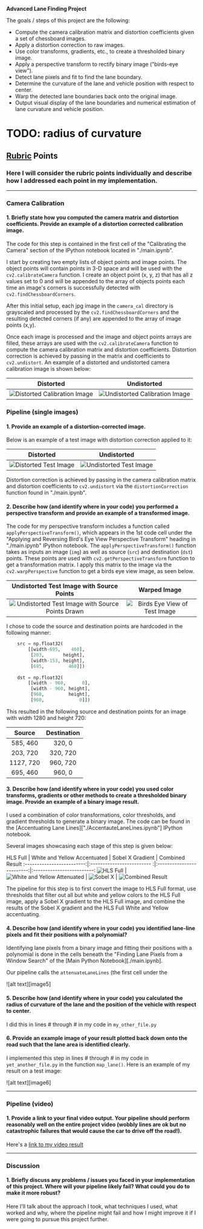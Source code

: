 **Advanced Lane Finding Project**

The goals / steps of this project are the following:

* Compute the camera calibration matrix and distortion coefficients given a set of chessboard images.
* Apply a distortion correction to raw images.
* Use color transforms, gradients, etc., to create a thresholded binary image.
* Apply a perspective transform to rectify binary image ("birds-eye view").
* Detect lane pixels and fit to find the lane boundary.
* Determine the curvature of the lane and vehicle position with respect to center.
* Warp the detected lane boundaries back onto the original image.
* Output visual display of the lane boundaries and numerical estimation of lane curvature and vehicle position.

[//]: # (Image References)

[project-video]: ./output_videos/project_video_output.mp4 "Project Video"

[dist-cal]: ./output_images/distortedCalibrationImage.jpg "Distorted Calibration Image"
[undist-cal]: ./output_images/undistortedCalibrationImage.jpg "Undistorted Calibration Image"

[dist-test]: ./output_images/distortedTestImage.jpg "Distorted Test Image"
[undist-test]: ./output_images/undistortedTestImage.jpg "Undistorted Test Image"

[before-birds-eye-view]: ./output_images/birdsEyeViewBeforeImage.jpg "Before Birds Eye View"
[after-birds-eye-view]: ./output_images/birdsEyeViewAfterImage.jpg "After Birds Eye View"

[hls-full]: ./output_images/bestColorTransform.jpg "HLS Color Transform of Image"
[w-and-y]: ./output_images/whiteAndYellowImage.jpg "White and Yellow Highlight"

[sobel-x]: ./output_images/bestSobelGradient.jpg "Sobel X Gradient"

[accentuated]: ./output_images/accentuatedLaneLines.jpg "Accentuated Lane Lines from Sobel and Color Thresholding"

[window-search]: ./output_images/birdsEyeViewLaneLineImageWindowSearch.jpg "Lane Lines Detected from Window Search"
[previous-search]: ./output_images/birdsEyeViewLaneLineImagePreviousSearch.jpg "Lane Lines Detected from Previous Searches"

# TODO: radius of curvature

## [Rubric](https://review.udacity.com/#!/rubrics/571/view) Points

### Here I will consider the rubric points individually and describe how I addressed each point in my implementation.  

---

### Camera Calibration

#### 1. Briefly state how you computed the camera matrix and distortion coefficients. Provide an example of a distortion corrected calibration image.
     
The code for this step is contained in the first cell of the "Calibrating the Camera" section of the IPython notebook located in "./main.ipynb".

I start by creating two empty lists of object points and image points. The object points will contain points in 3-D space and will be used with the `cv2.calibrateCamera` function. I create an object point (x, y, z) that has all z values set to 0 and will be appended to the array of objects points each time an image's corners is successfully detected with `cv2.findChessboardCorners`. 

After this initial setup, each jpg image in the `camera_cal` directory is grayscaled and processed by the `cv2.findChessboardCorners` and the resulting detected corners (if any) are appended to the array of image points (x,y).

Once each image is processed and the image and object points arrays are filled, these arrays are used with the `cv2.calibrateCamera` function to compute the camera calibration matrix and distortion coefficients. Distortion correction is achieved by passing in the matrix and coefficients to `cv2.undistort`. An example of a distorted and undistorted camera calibration image is shown below:

Distorted             |  Undistorted
:-------------------------:|:-------------------------:
![Distorted Calibration Image][dist-cal]  |  ![Undistorted Calibration Image][undist-cal]

### Pipeline (single images)

#### 1. Provide an example of a distortion-corrected image.

Below is an example of a test image with distortion correction applied to it:

Distorted             |  Undistorted
:-------------------------:|:-------------------------:
![Distorted Test Image][dist-test]  |  ![Undistorted Test Image][undist-test]

Distortion correction is achieved by passing in the camera calibration matrix and distortion coefficients to `cv2.undistort` via the `distortionCorrection` function found in "./main.ipynb".

#### 2. Describe how (and identify where in your code) you performed a perspective transform and provide an example of a transformed image.
    
The code for my perspective transform includes a function called `applyPerspectiveTransform()`, which appears in the 1st code cell under the "Applying and Reversing Bird's Eye View Perspective Transform" heading in "./main.ipynb" IPython notebook. The `applyPerspectiveTransform()` function takes as inputs an image (`img`) as well as source (`src`) and destination (`dst`) points. These points are used with `cv2.getPerspectiveTransform` function to get a transformation matrix. I apply this matrix to the image via the `cv2.warpPerspective` function to get a birds eye view image, as seen below.

Undistorted Test Image with Source Points             |  Warped Image
:-------------------------:|:-------------------------:
![Undistorted Test Image with Source Points Drawn][before-birds-eye-view]  |  ![Birds Eye View of Test Image][after-birds-eye-view]

I chose to code the source and destination points are hardcoded in the following manner:

```python
    src = np.float32(
        [[width-695,    460],
         [203,       height],
         [width-153, height],
         [695,         460]])
    
    dst = np.float32(
        [[width - 960,      0],
         [width - 960, height],
         [960,         height],
         [960,             0]])
```

This resulted in the following source and destination points for an image with width 1280 and height 720:

| Source        | Destination   | 
|:-------------:|:-------------:| 
| 585, 460      | 320, 0        | 
| 203, 720      | 320, 720      |
| 1127, 720     | 960, 720      |
| 695, 460      | 960, 0        |

#### 3. Describe how (and identify where in your code) you used color transforms, gradients or other methods to create a thresholded binary image.  Provide an example of a binary image result.

I used a combination of color transformations, color thresholds, and gradient thresholds to generate a binary image. The code can be found in the [Accentuating Lane Lines]["./AccentauteLaneLines.ipynb"] IPython notebook.

Several images showcasing each stage of this step is given below:

HLS Full                   |  White and Yellow Accentuated            |  Sobel X Gradient         | Combined Result
:-------------------------:|:-------------------------               :|:-------------------------:|:-------------------------:
![HLS Full][hls-full]      |  ![White and Yellow Attenuated][w-and-y] | ![Sobel X][sobel-x]       | ![Combined Result][accentuated] 

The pipeline for this step is to first convert the image to HLS Full format, use thresholds that filter out all but white and yellow colors to the HLS Full image, apply a Sobel X gradient to the HLS Full image, and combine the results of the Sobel X gradient and the HLS Full White and Yellow accentuating.

#### 4. Describe how (and identify where in your code) you identified lane-line pixels and fit their positions with a polynomial?

Identifying lane pixels from a binary image and fitting their positions with a polynomial is done in the cells beneath the "Finding Lane Pixels from a Window Search" of the [Main Python Notebook][./main.ipynb].

Our pipeline calls the `attenuateLaneLines` (the first cell under the 

![alt text][image5]

#### 5. Describe how (and identify where in your code) you calculated the radius of curvature of the lane and the position of the vehicle with respect to center.

I did this in lines # through # in my code in `my_other_file.py`

#### 6. Provide an example image of your result plotted back down onto the road such that the lane area is identified clearly.

I implemented this step in lines # through # in my code in `yet_another_file.py` in the function `map_lane()`.  Here is an example of my result on a test image:

![alt text][image6]

---

### Pipeline (video)

#### 1. Provide a link to your final video output.  Your pipeline should perform reasonably well on the entire project video (wobbly lines are ok but no catastrophic failures that would cause the car to drive off the road!).

Here's a [link to my video result](./project_video.mp4)

---

### Discussion

#### 1. Briefly discuss any problems / issues you faced in your implementation of this project.  Where will your pipeline likely fail?  What could you do to make it more robust?

Here I'll talk about the approach I took, what techniques I used, what worked and why, where the pipeline might fail and how I might improve it if I were going to pursue this project further.  
